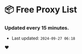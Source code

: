 # :package: Free Proxy List
### Updated every 15 minutes.

- Last updated: `2024-09-27 06:18`

:heart:
